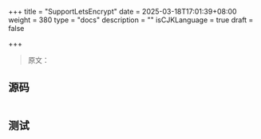 +++
title = "SupportLetsEncrypt"
date = 2025-03-18T17:01:39+08:00
weight = 380
type = "docs"
description = ""
isCJKLanguage = true
draft = false

+++

> 原文：

## 源码

```go

```



## 测试

```powershell

```

